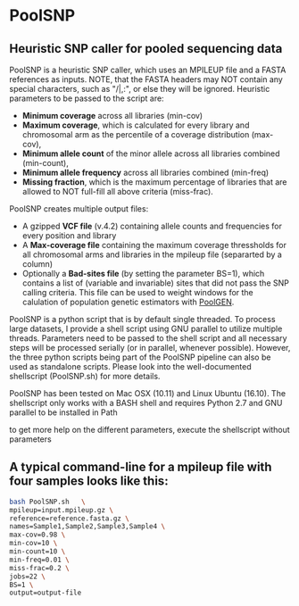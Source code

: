 # PoolSNP

## Heuristic SNP caller for pooled sequencing data

PoolSNP is a heuristic SNP caller, which uses an MPILEUP file and a FASTA references as inputs. NOTE, that the FASTA headers may NOT contain any special characters, such as "/\|,:", or else they will be ignored. Heuristic parameters to be passed to the script are: 
* **Minimum coverage** across all libraries (min-cov)
* **Maximum coverage**, which is calculated for every library and chromosomal arm as the percentile of a coverage distribution (max-cov), 
* **Minimum allele count** of the minor allele across all libraries combined (min-count), 
* **Minimum allele frequency** across all libraries combined (min-freq)  
* **Missing fraction**, which is the maximum percentage of libraries that are allowed to NOT full-fill all above criteria (miss-frac).

PoolSNP creates multiple output files:
* A gzipped **VCF file** (v.4.2) containing  allele counts and frequencies for every position and library
* A **Max-coverage file** containing the maximum coverage thressholds for all chromosomal arms and libraries in the mpileup file (separarted by a column)
* Optionally a **Bad-sites file** (by setting the parameter BS=1), which contains a list of (variable and invariable) sites that did not pass the SNP calling criteria. This file can be used to weight windows for the calulation of population genetic estimators with [PoolGEN](https://github.com/capoony/repo/PoolGen/readme.md).

PoolSNP is a python script that is by default single threaded. To process large datasets, I provide a shell script using GNU parallel to utilize multiple threads. Parameters need to be passed to the shell script and all necessary steps will be processed serially (or in parallel, whenever possible). However, the three python scripts being part of the PoolSNP pipeline can also be used as standalone scripts. Please look into the well-documented shellscript (PoolSNP.sh) for more details.

PoolSNP has been tested on Mac OSX (10.11) and Linux Ubuntu (16.10). The shellscript only works with a BASH shell and requires Python 2.7 and GNU parallel to be installed in Path

to get more help on the different parameters, execute the shellscript without parameters

## A typical command-line for a mpileup file with four samples looks like this:

```bash
bash PoolSNP.sh   \
mpileup=input.mpileup.gz \
reference=reference.fasta.gz \
names=Sample1,Sample2,Sample3,Sample4 \
max-cov=0.98 \
min-cov=10 \
min-count=10 \
min-freq=0.01 \
miss-frac=0.2 \
jobs=22 \
BS=1 \
output=output-file
```
